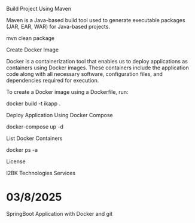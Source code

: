 Build Project Using Maven

Maven is a Java-based build tool used to generate executable packages (JAR, EAR, WAR) for Java-based projects.

mvn clean package

Create Docker Image

Docker is a containerization tool that enables us to deploy applications as containers using Docker images. These containers include the application code along with all necessary software, configuration files, and dependencies required for execution.

To create a Docker image using a Dockerfile, run:

docker build -t ikapp .

Deploy Application Using Docker Compose

docker-compose up -d

List Docker Containers

docker ps -a

License

I2BK Technologies Services
# 03/8/2025

SpringBoot Application with Docker and git 